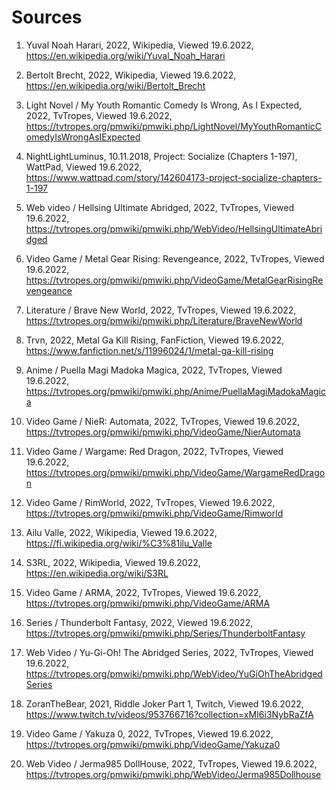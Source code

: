 # Sources

1. Yuval Noah Harari, 2022, Wikipedia, Viewed 19.6.2022, https://en.wikipedia.org/wiki/Yuval_Noah_Harari   

2. Bertolt Brecht, 2022, Wikipedia, Viewed 19.6.2022, https://en.wikipedia.org/wiki/Bertolt_Brecht
   
3. Light Novel / My Youth Romantic Comedy Is Wrong, As I Expected, 2022, TvTropes, Viewed 19.6.2022, https://tvtropes.org/pmwiki/pmwiki.php/LightNovel/MyYouthRomanticComedyIsWrongAsIExpected
   
4. NightLightLuminus, 10.11.2018, Project: Socialize (Chapters 1-197), WattPad, Viewed 19.6.2022, https://www.wattpad.com/story/142604173-project-socialize-chapters-1-197
   
5. Web video / Hellsing Ultimate Abridged, 2022, TvTropes, Viewed 19.6.2022, https://tvtropes.org/pmwiki/pmwiki.php/WebVideo/HellsingUltimateAbridged
   
6. Video Game / Metal Gear Rising: Revengeance, 2022, TvTropes, Viewed 19.6.2022, https://tvtropes.org/pmwiki/pmwiki.php/VideoGame/MetalGearRisingRevengeance
   
7. Literature / Brave New World, 2022, TvTropes, Viewed 19.6.2022, https://tvtropes.org/pmwiki/pmwiki.php/Literature/BraveNewWorld
   
8. Trvn, 2022, Metal Ga Kill Rising, FanFiction, Viewed 19.6.2022, https://www.fanfiction.net/s/11996024/1/metal-ga-kill-rising
   
9.  Anime / Puella Magi Madoka Magica, 2022, TvTropes, Viewed 19.6.2022, https://tvtropes.org/pmwiki/pmwiki.php/Anime/PuellaMagiMadokaMagica
    
10. Video Game / NieR: Automata, 2022, TvTropes, Viewed 19.6.2022, https://tvtropes.org/pmwiki/pmwiki.php/VideoGame/NierAutomata
    
11. Video Game / Wargame: Red Dragon, 2022, TvTropes, Viewed 19.6.2022, https://tvtropes.org/pmwiki/pmwiki.php/VideoGame/WargameRedDragon
    
12. Video Game / RimWorld, 2022, TvTropes, Viewed 19.6.2022, https://tvtropes.org/pmwiki/pmwiki.php/VideoGame/Rimworld
    
13. Ailu Valle, 2022, Wikipedia, Viewed 19.6.2022, https://fi.wikipedia.org/wiki/%C3%81ilu_Valle
    
14. S3RL, 2022, Wikipedia, Viewed 19.6.2022, https://en.wikipedia.org/wiki/S3RL
    
15. Video Game / ARMA, 2022, TvTropes, Viewed 19.6.2022, https://tvtropes.org/pmwiki/pmwiki.php/VideoGame/ARMA
    
16. Series / Thunderbolt Fantasy, 2022, Viewed 19.6.2022, https://tvtropes.org/pmwiki/pmwiki.php/Series/ThunderboltFantasy
    
17. Web Video / Yu-Gi-Oh! The Abridged Series, 2022, TvTropes, Viewed 19.6.2022, https://tvtropes.org/pmwiki/pmwiki.php/WebVideo/YuGiOhTheAbridgedSeries
    
18. ZoranTheBear, 2021, Riddle Joker Part 1, Twitch, Viewed 19.6.2022, https://www.twitch.tv/videos/953766716?collection=xMI6i3NybRaZfA
    
19. Video Game / Yakuza 0, 2022, TvTropes, Viewed 19.6.2022, https://tvtropes.org/pmwiki/pmwiki.php/VideoGame/Yakuza0
    
20. Web Video / Jerma985 DollHouse, 2022, TvTropes, Viewed 19.6.2022, https://tvtropes.org/pmwiki/pmwiki.php/WebVideo/Jerma985Dollhouse